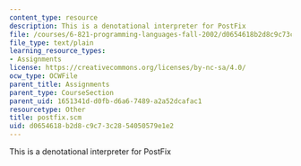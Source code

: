 ```yaml
---
content_type: resource
description: This is a denotational interpreter for PostFix
file: /courses/6-821-programming-languages-fall-2002/d0654618b2d8c9c73c2854050579e1e2_postfix.scm
file_type: text/plain
learning_resource_types:
- Assignments
license: https://creativecommons.org/licenses/by-nc-sa/4.0/
ocw_type: OCWFile
parent_title: Assignments
parent_type: CourseSection
parent_uid: 1651341d-d0fb-d6a6-7489-a2a52dcafac1
resourcetype: Other
title: postfix.scm
uid: d0654618-b2d8-c9c7-3c28-54050579e1e2
---
```

This is a denotational interpreter for PostFix